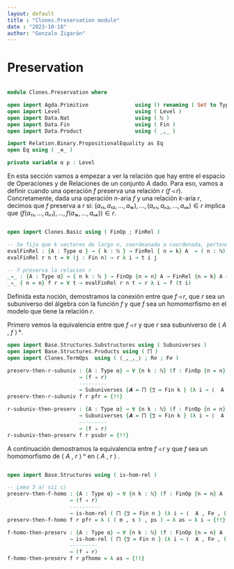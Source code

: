```yaml
---
layout: default
title : "Clones.Preservation module"
date : "2023-10-18"
author: "Gonzalo Zigarán"
---
```


# Preservation


```agda

module Clones.Preservation where

open import Agda.Primitive               using () renaming ( Set to Type )
open import Level                        using ( Level )
open import Data.Nat                     using ( ℕ )
open import Data.Fin                     using ( Fin )
open import Data.Product                 using ( _,_ )

import Relation.Binary.PropositionalEquality as Eq
open Eq using ( _≡_ )

private variable α ρ : Level
```

En esta sección vamos a empezar a ver la relación que hay entre el espacio de Operaciones y de Relaciones de un conjunto $A$ dado. Para eso, vamos a definir cuando una operación $f$ preserva una relación $r$ ($f◃r$).
Concretamente, dada una operación $n$-aria $f$ y una relación $k$-aria $r$, decimos que $f$ preserva a $r$ si:
$(a₁₁, a₁₂, ... , a₁ₖ), ... , (aₙ₁, aₙ₂, ... , aₙₖ) ∈ r$ implica que $(f(a₁₁, ..., aₙ₁), ..., f(a₁ₖ, ..., aₙₖ)) ∈ r$.

```agda 

open import Clones.Basic using ( FinOp ; FinRel )

-- Se fija que k vectores de largo n, coordeanada a coordenada, pertenezcan a la relación de aridad k
evalFinRel : {A : Type α } → { k : ℕ } → FinRel { n = k} A  → ( n : ℕ) → (Fin k → Fin n → A) → Type α
evalFinRel r n t = ∀ (j : Fin n) → r λ i → t i j 

-- f preserva la relacion r
_◃_ : {A : Type α} → { n k : ℕ } → FinOp {n = n} A → FinRel {n = k} A → Type α
_◃_ { n = n} f r = ∀ t → evalFinRel r n t → r λ i → f (t i)

```

Definida esta noción, demostramos la conexión entre que $f◃r$, que $r$ sea un subuniverso del álgebra con la función $f$ y que $f$ sea un homomorfismo en el modelo que tiene la relación $r$.

Primero vemos la equivalencia entre que $f◃r$ y que $r$ sea subuniverso de ⟨ $A$ , $f$ ⟩ ᵏ.

```agda
open import Base.Structures.Substructures using ( Subuniverses )
open import Base.Structures.Products using ( ⨅ )
open import Clones.TermOps  using ( ⟨_,_,_⟩ ; R∅ ; F∅ )

preserv-then-r-subuniv : {A : Type α} → ∀ {n k : ℕ} (f : FinOp {n = n} A )  (r : FinRel {n = k} A )
                       → (f ◃ r)
                       ---------
                       → Subuniverses {𝑨 = ⨅ {ℑ = Fin k } (λ i → ⟨  A , (λ g → g ≡ ( n , f )) , R∅ ⟩)} {X = Type ρ} r
preserv-then-r-subuniv f r pfr = {!!}

r-subuniv-then-preserv : {A : Type α} → ∀ {n k : ℕ} (f : FinOp {n = n} A )  (r : FinRel {n = k} A )
                       → Subuniverses {𝑨 = ⨅ {ℑ = Fin k } (λ i → ⟨  A , (λ g → g ≡ ( n , f )) , R∅ ⟩)} {X = Type ρ} r
                       ---------
                       → (f ◃ r)
r-subuniv-then-preserv f r psubr = {!!}

```

A continuación demostramos la equivalencia entre $f◃r$ y que $f$ sea un homomorfismo de  ⟨ $A$ , $r$ ⟩ ⁿ en ⟨ $A$ , $r$ ⟩ .

```agda

open import Base.Structures using ( is-hom-rel )

-- Lema 3 a) sii c)
preserv-then-f-homo : {A : Type α} → ∀ {n k : ℕ} (f : FinOp {n = n} A )  (r : FinRel {n = k} A )
                    → (f ◃ r)
                    ----------
                    → is-hom-rel ( ⨅ {ℑ = Fin n } (λ i → ⟨  A , F∅ , (λ s → s ≡ ( k , r ) ) ⟩ ))  ⟨  A , F∅ , (λ s → s ≡ ( k , r ) ) ⟩ f
preserv-then-f-homo f r pfr = λ ( ( m , s ) , ps ) → λ as → λ i → {!!} 

f-homo-then-preserv : {A : Type α} → ∀ {n k : ℕ} (f : FinOp {n = n} A )  (r : FinRel {n = k} A )
                    → is-hom-rel ( ⨅ {ℑ = Fin n } (λ i → ⟨  A , F∅ , (λ s → s ≡ ( k , r ) ) ⟩ ))  ⟨  A , F∅ , (λ s → s ≡ ( k , r ) ) ⟩ f
                    ---------
                    → (f ◃ r)
f-homo-then-preserv f r pfhomo = λ as → {!!}

```
